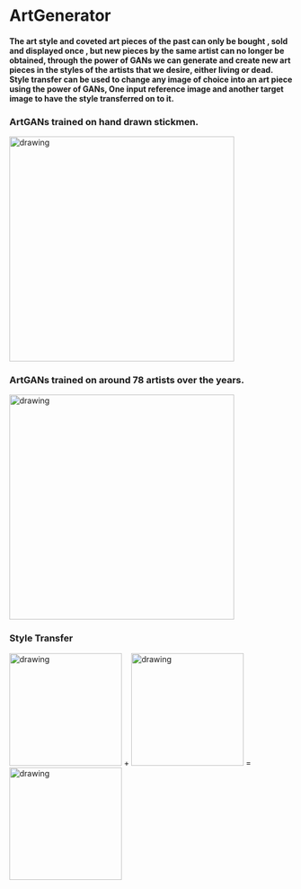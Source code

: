 # ArtGenerator
#### The art style and coveted art pieces of the past can only be bought , sold and displayed once , but new pieces by the same artist can no longer be obtained, through the power of GANs we can generate and create new art pieces in the styles of the artists that we desire, either living or dead. Style transfer can be used to change any image of choice into an art piece using the power of GANs, One input reference image and another target image to have the style transferred on to it.


### ArtGANs trained on hand drawn stickmen.
<img src="../main/generated/generated-images-0100.png" alt="drawing" width="400"/>

### ArtGANs trained on around 78 artists over the years.
<img src="../main/generated-art/generated-images-0100.png" alt="drawing" width="400"/>

### Style Transfer
<p float="left">
<img src="../main/content.jpg" alt="drawing" width="200"/>
+
<img src="../main/style.jpg" alt="drawing" width="200"/>
 =
<img src="../main/stylized-image.png" alt="drawing" width="200"/>
</p>

